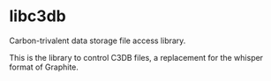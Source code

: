 libc3db
=======

Carbon-trivalent data storage file access library.

This is the library to control C3DB files, a replacement for the
whisper format of Graphite.

